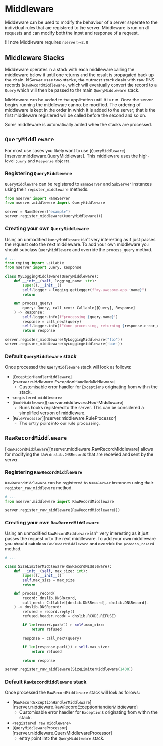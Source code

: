 # Middleware

Middleware can be used to modify the behaviour of a server seperate to the individual rules that are registered to the server. Middleware is run on all requests and can modify both the input and response of a request.

!!! note
    Middleware requires `nserver>=2.0`

## Middleware Stacks

Middleware operates in a stack with each middleware calling the middleware below it until one returns and the result is propagated back up the chain. NServer uses two stacks, the outmost stack deals with raw DNS records (`RawRecordMiddleware`), which will eventually convert the record to a `Query` which will then be passed to the main `QueryMiddleware` stack.

Middleware can be added to the application until it is run. Once the server begins running the middleware cannot be modified. The ordering of middleware is kept in the order in which it is added to the server; that is the first middleware registered will be called before the second and so on.

Some middleware is automatically added when the stacks are processed.

## `QueryMiddleware`

For most use cases you likely want to use [`QueryMiddleware`][nserver.middleware.QueryMiddleware]. This middleware uses the high-level `Query` and `Response` objects.

### Registering `QueryMiddleware`

`QueryMiddleware` can be registered to `NameServer` and `SubServer` instances using their `register_middleware` methods.

```python
from nserver import NameServer
from nserver.middleware import QueryMiddleware

server = NameServer("example")
server.register_middleware(QueryMiddleware())
```

### Creating your own `QueryMiddleware`

Using an unmodified `QueryMiddleware` isn't very interesting as it just passes the request onto the next middleware. To add your own middleware you should subclass `QueryMiddleware` and override the `process_query` method.

```python
# ...
from typing import Callable
from nserver import Query, Response

class MyLoggingMiddleware(QueryMiddleware):
    def __init__(self, logging_name: str):
        super().__init__()
        self.logger = logging.getLogger(f"my-awesome-app.{name}")
        return

    def process_query(
        query: Query, call_next: Callable[[Query], Response]
    ) -> Response:
        self.logger.info(f"processing {query.name}")
        response = call_next(query)
        self.logger.info(f"done processing, returning {response.error_code}")
        return response

server.register_middleware(MyLoggingMiddleware("foo"))
server.register_middleware(MyLoggingMiddleware("bar"))
```

### Default `QueryMiddleware` stack

Once processed the `QueryMiddleware` stack will look as follows:

- [`ExceptionHandlerMiddleware`][nserver.middleware.ExceptionHandlerMiddleware]
  - Customisable error handler for `Exception`s originating from within the stack.
- `<registered middleware>`
- [`HookMiddleware`][nserver.middleware.HookMiddleware]
  - Runs hooks registered to the server. This can be considered a simplified version of middleware.
- [`RuleProcessor`][nserver.middleware.RuleProcessor]
  - The entry point into our rule processing.


## `RawRecordMiddleware`

[`RawRecordMiddleware`][nserver.middleware.RawRecordMiddleware] allows for modifying the raw `dnslib.DNSRecord`s that are recevied and sent by the server.

### Registering `RawRecordMiddleware`

`RawRecordMiddleware` can be registered to `NameServer` instances using their `register_raw_middleware` method.

```python
# ...
from nserver.middleware import RawRecordMiddleware

server.register_raw_middleware(RawRecordMiddleware())
```

### Creating your own `RawRecordMiddleware`

Using an unmodified `RawRecordMiddleware` isn't very interesting as it just passes the request onto the next middleware. To add your own middleware you should subclass `RawRecordMiddleware` and override the `process_record` method.

```python
# ...

class SizeLimiterMiddleware(RawRecordMiddleware):
    def __init__(self, max_size: int):
        super().__init__()
        self.max_size = max_size
        return

    def process_record(
        record: dnslib.DNSRecord,
        call_next: Callable[[dnslib.DNSRecord], dnslib.DNSRecord],
    ) -> dnslib.DNSRecord:
        refused = record.reply()
        refused.header.rcode = dnslib.RCODE.REFUSED

        if len(record.pack()) > self.max_size:
            return refused

        response = call_next(query)

        if len(response.pack()) > self.max_size:
            return refused

        return response

server.register_raw_middleware(SizeLimiterMiddleware(1400))
```

### Default `RawRecordMiddleware` stack

Once processed the `RawRecordMiddleware` stack will look as follows:

- [`RawRecordExceptionHandlerMiddleware`][nserver.middleware.RawRecordExceptionHandlerMiddleware]
  - Customisable error handler for `Exception`s originating from within the stack.
- `<registered raw middleware>`
- [`QueryMiddlewareProcessor`][nserver.middleware.QueryMiddlewareProcessor]
  - entry point into the `QueryMiddleware` stack.
